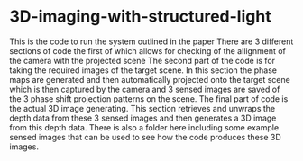 # 3D-imaging-with-structured-light
This is the code to run the system outlined in the paper
There are 3 different sections of code the first of which allows for checking of the allignment of the camera with the projected scene
The second part of the code is for taking the required images of the target scene. In this section the phase maps are generated and then automatically projected onto the target 
scene which is then captured by the camera and 3 sensed images are saved of the 3 phase shift projection patterns on the scene. 
The final part of code is the actual 3D image generating. This section retrieves and unwraps the depth data from these 3 sensed images and then generates a 3D image from this 
depth data.
There is also a folder here including some example sensed images that can be used to see how the code produces these 3D images.
